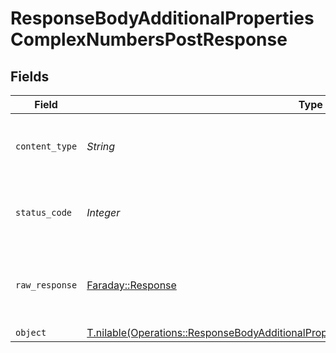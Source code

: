 # ResponseBodyAdditionalPropertiesComplexNumbersPostResponse


## Fields

| Field                                                                                                                                                                              | Type                                                                                                                                                                               | Required                                                                                                                                                                           | Description                                                                                                                                                                        |
| ---------------------------------------------------------------------------------------------------------------------------------------------------------------------------------- | ---------------------------------------------------------------------------------------------------------------------------------------------------------------------------------- | ---------------------------------------------------------------------------------------------------------------------------------------------------------------------------------- | ---------------------------------------------------------------------------------------------------------------------------------------------------------------------------------- |
| `content_type`                                                                                                                                                                     | *String*                                                                                                                                                                           | :heavy_check_mark:                                                                                                                                                                 | HTTP response content type for this operation                                                                                                                                      |
| `status_code`                                                                                                                                                                      | *Integer*                                                                                                                                                                          | :heavy_check_mark:                                                                                                                                                                 | HTTP response status code for this operation                                                                                                                                       |
| `raw_response`                                                                                                                                                                     | [Faraday::Response](https://www.rubydoc.info/gems/faraday/Faraday/Response)                                                                                                        | :heavy_check_mark:                                                                                                                                                                 | Raw HTTP response; suitable for custom response parsing                                                                                                                            |
| `object`                                                                                                                                                                           | [T.nilable(Operations::ResponseBodyAdditionalPropertiesComplexNumbersPostResponseBody)](../../models/operations/responsebodyadditionalpropertiescomplexnumberspostresponsebody.md) | :heavy_minus_sign:                                                                                                                                                                 | OK                                                                                                                                                                                 |